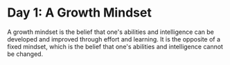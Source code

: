 # Day 1: A Growth Mindset

A growth mindset is the belief that one's abilities and intelligence can be developed and improved through effort and learning. It is the opposite of a fixed mindset, which is the belief that one's abilities and intelligence cannot be changed.
